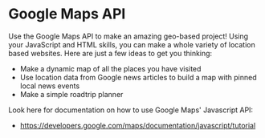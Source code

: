 # Google Maps API
Use the Google Maps API to make an amazing geo-based project! Using your
JavaScript and HTML skills, you can make a whole variety of location based
websites. Here are just a few ideas to get you thinking:
* Make a dynamic map of all the places you have visited
* Use location data from Google news articles to build a map with pinned local
  news events
* Make a simple roadtrip planner

Look here for documentation on how to use Google Maps' Javascript API:
* https://developers.google.com/maps/documentation/javascript/tutorial

